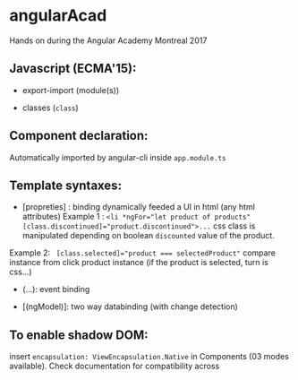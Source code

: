 # angularAcad
Hands on during the Angular Academy Montreal 2017

## Javascript (ECMA'15):

 * export-import (module(s))

 * classes (`class`)

## Component declaration:

Automatically imported by angular-cli inside `app.module.ts`


## Template syntaxes:

*  [propreties] : binding dynamically feeded a UI in html (any html attributes)
Example 1 : `<li *ngFor="let product of products" [class.discontinued]="product.discontinued">...` css class is manipulated depending on boolean `discounted` value of the product.

Example 2: ` [class.selected]="product === selectedProduct"` compare instance from click product instance (if the product is selected, turn is css...)



* (...): event binding

* [(ngModel)]: two way databinding (with change detection)


## To enable shadow DOM:

insert `encapsulation: ViewEncapsulation.Native` in Components (03 modes available). Check documentation for compatibility across

